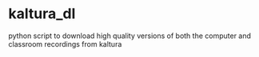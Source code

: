 # kaltura_dl
python script to download high quality versions of both the computer and classroom recordings from kaltura
